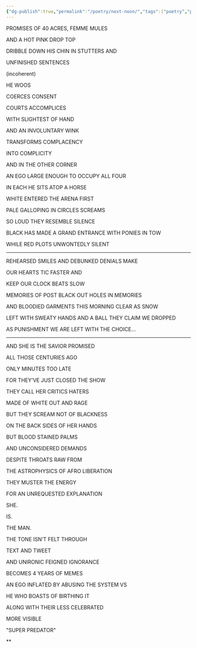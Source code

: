 ```yaml
---
{"dg-publish":true,"permalink":"/poetry/next-noon/","tags":["poetry","politics"]}
---
```


PROMISES OF 40 ACRES, FEMME MULES

AND A HOT PINK DROP TOP

DRIBBLE DOWN HIS CHIN IN STUTTERS AND

UNFINISHED SENTENCES

(incoherent)

HE WOOS

COERCES CONSENT

COURTS ACCOMPLICES

WITH SLIGHTEST OF HAND

AND AN INVOLUNTARY WINK

TRANSFORMS COMPLACENCY

INTO COMPLICITY

AND IN THE OTHER CORNER

AN EGO LARGE ENOUGH TO OCCUPY ALL FOUR

IN EACH HE SITS ATOP A HORSE

WHITE ENTERED THE ARENA FIRST

PALE GALLOPING IN CIRCLES SCREAMS

SO LOUD THEY RESEMBLE SILENCE

BLACK HAS MADE A GRAND ENTRANCE WITH PONIES IN TOW

WHILE RED PLOTS UNWONTEDLY SILENT

---

REHEARSED SMILES AND DEBUNKED DENIALS MAKE

OUR HEARTS TIC FASTER AND

KEEP OUR CLOCK BEATS SLOW

MEMORIES OF POST BLACK OUT HOLES IN MEMORIES

AND BLOODIED GARMENTS THIS MORNING CLEAR AS SNOW

LEFT WITH SWEATY HANDS AND A BALL THEY CLAIM WE DROPPED

AS PUNISHMENT WE ARE LEFT WITH THE CHOICE...

---

AND SHE IS THE SAVIOR PROMISED

ALL THOSE CENTURIES AGO

ONLY MINUTES TOO LATE

FOR THEY’VE JUST CLOSED THE SHOW

THEY CALL HER CRITICS HATERS

MADE OF WHITE OUT AND RAGE

BUT THEY SCREAM NOT OF BLACKNESS

ON THE BACK SIDES OF HER HANDS

BUT BLOOD STAINED PALMS

AND UNCONSIDERED DEMANDS

DESPITE THROATS RAW FROM

THE ASTROPHYSICS OF AFRO LIBERATION

THEY MUSTER THE ENERGY

FOR AN UNREQUESTED EXPLANATION

  

SHE.

IS.

THE MAN.

  

THE TONE ISN’T FELT THROUGH

TEXT AND TWEET

AND UNIRONIC FEIGNED IGNORANCE

BECOMES 4 YEARS OF MEMES

AN EGO INFLATED BY ABUSING THE SYSTEM VS

HE WHO BOASTS OF BIRTHING IT

ALONG WITH THEIR LESS CELEBRATED

MORE VISIBLE

"SUPER PREDATOR"

**